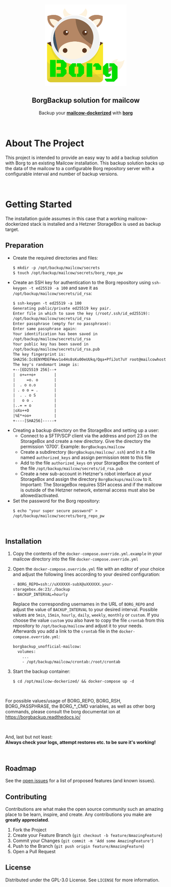 <br />
<p align="center">
  <a href="https://github.com/shiz0/mailcowdockerized_borgbackup_unofficial/">
    <img src="images/logo.png" alt="Logo" width="256" height="256">
  </a>

  <h2 align="center">BorgBackup solution for mailcow</h3>

  <p align="center">
    Backup your <a href="https://mailcow.email/"><strong>mailcow-dockerized</strong></a> with <a href="https://www.borgbackup.org/"><strong>borg</strong></a>
    <br />
  </p>
</p>
<br />

<!-- ABOUT THE PROJECT -->
# About The Project

This project is intended to provide an easy way to add a backup solution with Borg to an existing Mailcow installation. This backup solution backs up the data of the mailcow to a configurable Borg repository server with a configurable interval and number of backup versions.

<br />

<!-- GETTING STARTED -->
# Getting Started
The installation guide assumes in this case that a working mailcow-dockerized stack is installed and a Hetzner StorageBox is used as backup target.

## Preparation
* Create the required directories and files:
  ```
  $ mkdir -p /opt/backup/mailcow/secrets
  $ touch /opt/backup/mailcow/secrets/borg_repo_pw
  ```
* Create an SSH key for authentication to the Borg repository using `ssh-keygen -t ed25519 -a 100` and save it as `/opt/backup/mailcow/secrets/id_rsa`:
  ```
  $ ssh-keygen -t ed25519 -a 100
  Generating public/private ed25519 key pair.
  Enter file in which to save the key (/root/.ssh/id_ed25519): /opt/backup/mailcow/secrets/id_rsa
  Enter passphrase (empty for no passphrase): 
  Enter same passphrase again: 
  Your identification has been saved in /opt/backup/mailcow/secrets/id_rsa
  Your public key has been saved in /opt/backup/mailcow/secrets/id_rsa.pub
  The key fingerprint is:
  SHA256:Ic8ENYMDEFWwv1o4Hs8sKu00eUUkq/Qqa+PfiJot7uY root@mailcowhost
  The key's randomart image is:
  +--[ED25519 256]--+
  |  o+=++o+        |
  |     =o. o       |
  |  . o o.o        |
  | . o o = .       |
  |  . . o S        |
  |   o o .         |
  |..= = o          |
  |oXo++O           |
  |%E*+oo+          |
  +----[SHA256]-----+
  ```
* Creating a backup directory on the StorageBox and setting up a user:
  * Connect to a SFTP/SCP client via the address and port 23 on the StorageBox and create a new directory. Give the directory the permission '0700'. Example: `BorgBackups/mailcow`
  * Create a subdirectory (`BorgBackups/mailcow/.ssh`) and in it a file named `authorized_keys` and assign permission `0600` to this file
  * Add to the file `authorized_keys` on your StorageBox the content of the file `/opt/backup/mailcow/secrets/id_rsa.pub`
  * Create a new sub-account in Hetzner's robot interface at your StorageBox and assign the directory `BorgBackups/mailcow` to it.
  <br/>Important: The StorageBox requires SSH access and if the mailcow is outside of the Hetzner network, external access must also be allowed/activated.
* Set the password for the Borg repository:
  ```
  $ echo "your super secure password" > /opt/backup/mailcow/secrets/borg_repo_pw
  ```

<br/>

## Installation

1. Copy the contents of the `docker-compose.override.yml.example` in your mailcow directory into the file `docker-compose.override.yml`

2. Open the `docker-compose.override.yml` file with an editor of your choice and adjust the following lines according to your desired configuration:
    ```
    - BORG_REPO=ssh://uXXXXXX-subX@uXXXXXX.your-storagebox.de:23/./backup
    - BACKUP_INTERVAL=hourly
    ```
    Replace the corresponding usernames in the URL of `BORG_REPO` and adjust the value of `BACKUP_INTERVAL` to your desired interval. Possible values are `5min`, `15min`, `hourly`, `daily`, `weekly`, `monthly` or `custom`. If you choose the value `custom` you also have to copy the file `crontab` from this repository to `/opt/backup/mailcow` and adjust it to your needs. Afterwards you add a link to the `crontab` file in the `docker-compose.override.yml`:
    ```
    borgbackup_unofficial-mailcow:
      volumes:
        ...
        - /opt/backup/mailcow/crontab:/root/crontab
    ```

3. Start the backup container:
    ```
    $ cd /opt/mailcow-dockerized/ && docker-compose up -d
    ```

<br />

For possible values/usage of BORG_REPO, BORG_RSH, BORG_PASSPHRASE, the BORG_*_CMD variables, as well as other borg commands, please consult the borg documentat
ion at \
https://borgbackup.readthedocs.io/

<br />

And, last but not least: \
**Always check your logs, attempt restores etc. to be sure it's working!**

<br />

## Roadmap

See the [open issues](https://github.com/shiz0/mailcowdockerized_borgbackup_unofficial/issues) for a list of proposed features (and known issues).

## Contributing

Contributions are what make the open source community such an amazing place to be learn, inspire, and create. Any contributions you make are **greatly appreciated**.

1. Fork the Project
2. Create your Feature Branch (`git checkout -b feature/AmazingFeature`)
3. Commit your Changes (`git commit -m 'Add some AmazingFeature'`)
4. Push to the Branch (`git push origin feature/AmazingFeature`)
5. Open a Pull Request

<!-- LICENSE -->
## License

Distributed under the GPL-3.0 License. See `LICENSE` for more information.